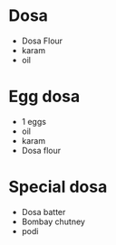 # Dosa

* Dosa Flour
* karam
* oil

# Egg dosa
* 1 eggs
* oil
* karam
* Dosa flour


# Special dosa
* Dosa batter
* Bombay chutney
* podi